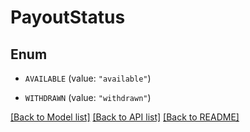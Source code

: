 # PayoutStatus

## Enum


* `AVAILABLE` (value: `"available"`)

* `WITHDRAWN` (value: `"withdrawn"`)


[[Back to Model list]](../README.md#documentation-for-models) [[Back to API list]](../README.md#documentation-for-api-endpoints) [[Back to README]](../README.md)


